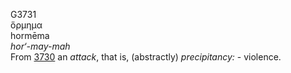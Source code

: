 G3731  
ὅρμημα  
hormēma  
*hor‘-may-mah*  
From [3730](g3730) an *attack*, that is, (abstractly) *precipitancy:* -
violence.  
